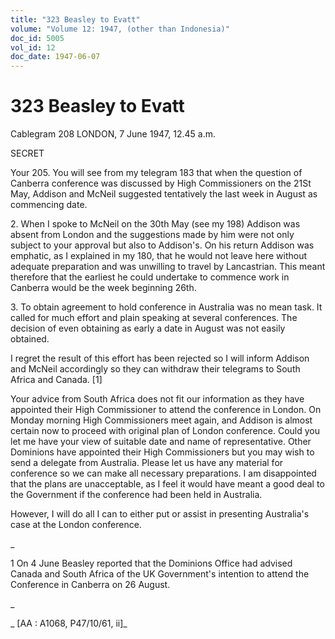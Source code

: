 ```yaml
---
title: "323 Beasley to Evatt"
volume: "Volume 12: 1947, (other than Indonesia)"
doc_id: 5005
vol_id: 12
doc_date: 1947-06-07
---
```


# 323 Beasley to Evatt

Cablegram 208 LONDON, 7 June 1947, 12.45 a.m.

SECRET

Your 205. You will see from my telegram 183 that when the question of Canberra conference was discussed by High Commissioners on the 21St May, Addison and McNeil suggested tentatively the last week in August as commencing date.

2\. When I spoke to McNeil on the 30th May (see my 198) Addison was absent from London and the suggestions made by him were not only subject to your approval but also to Addison's. On his return Addison was emphatic, as I explained in my 180, that he would not leave here without adequate preparation and was unwilling to travel by Lancastrian. This meant therefore that the earliest he could undertake to commence work in Canberra would be the week beginning 26th.

3\. To obtain agreement to hold conference in Australia was no mean task. It called for much effort and plain speaking at several conferences. The decision of even obtaining as early a date in August was not easily obtained.

I regret the result of this effort has been rejected so I will inform Addison and McNeil accordingly so they can withdraw their telegrams to South Africa and Canada. [1]

Your advice from South Africa does not fit our information as they have appointed their High Commissioner to attend the conference in London. On Monday morning High Commissioners meet again, and Addison is almost certain now to proceed with original plan of London conference. Could you let me have your view of suitable date and name of representative. Other Dominions have appointed their High Commissioners but you may wish to send a delegate from Australia. Please let us have any material for conference so we can make all necessary preparations. I am disappointed that the plans are unacceptable, as I feel it would have meant a good deal to the Government if the conference had been held in Australia.

However, I will do all I can to either put or assist in presenting Australia's case at the London conference.

_

1 On 4 June Beasley reported that the Dominions Office had advised Canada and South Africa of the UK Government's intention to attend the Conference in Canberra on 26 August.

_

_ [AA : A1068, P47/10/61, ii]_
